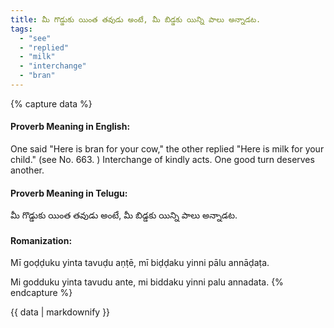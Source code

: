 ```yaml
---
title: మీ గొడ్డుకు యింత తవుడు అంటే, మీ బిడ్డకు యిన్ని పాలు అన్నాడట.
tags:
  - "see"
  - "replied"
  - "milk"
  - "interchange"
  - "bran"
---
```


{% capture data %}
#### Proverb Meaning in English:
One said "Here is bran for your cow," the other replied "Here is milk for your child."
(see No. 663. )
Interchange of kindly acts.
One good turn deserves another.

#### Proverb Meaning in Telugu:
మీ గొడ్డుకు యింత తవుడు అంటే, మీ బిడ్డకు యిన్ని పాలు అన్నాడట.

#### Romanization:
Mī goḍḍuku yinta tavuḍu aṇṭē, mī biḍḍaku yinni pālu annāḍaṭa.

Mi godduku yinta tavudu ante, mi biddaku yinni palu annadata.
{% endcapture %}

{{ data | markdownify }}

